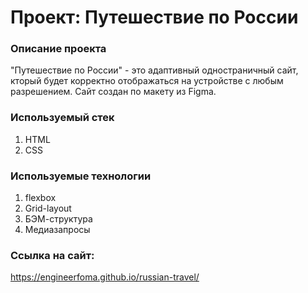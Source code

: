 # Проект: Путешествие по России

### Описание проекта
"Путешествие по России" - это адаптивный одностраничный сайт, кторый будет корректно отображаться на устройстве с любым разрешением. Сайт создан по макету из Figma.

### Используемый стек
1. HTML
2. CSS

### Используемые технологии
1. flexbox
2. Grid-layout
3. БЭМ-структура
4. Медиазапросы

### Ссылка на сайт: 
https://engineerfoma.github.io/russian-travel/